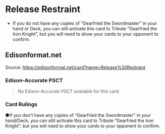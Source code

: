 # Release Restraint

*   If you do not have any copies of “Gearfried the Swordmaster” in your hand or Deck, you can still activate this card to Tribute “Gearfried the Iron Knight”, but you will need to show your cards to your opponent to confirm.

## Edisonformat.net

Source: https://edisonformat.net/card?name=Release%20Restraint

### Edison-Accurate PSCT

> No Edison-Accurate PSCT available for this card.

### Card Rulings

●If you don't have any copies of “Gearfried the Swordmaster” in your hand/Deck, you can still activate this card to Tribute “Gearfried the Iron Knight”, but you will need to show your cards to your opponent to confirm.
            